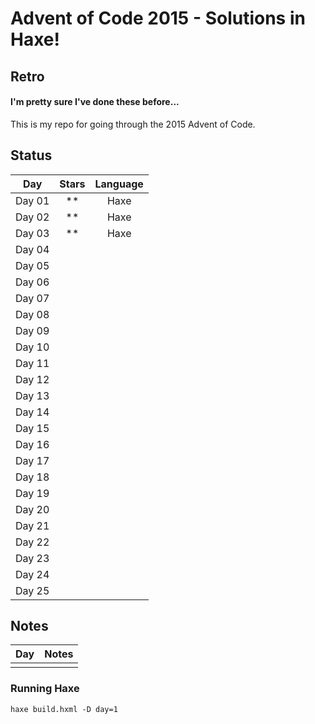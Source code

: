 # Advent of Code 2015 - Solutions in Haxe!
## Retro
#### I'm pretty sure I've done these before...

This is my repo for going through the 2015 Advent of Code.

## Status

| Day           | Stars   | Language |
|:-------------:|:-------:|:--------:|
| Day 01        | **      | Haxe     | 
| Day 02        | **      | Haxe     |
| Day 03        | **      | Haxe     |
| Day 04        |  ||
| Day 05        |  ||
| Day 06        |  ||
| Day 07        |  ||
| Day 08        |  ||
| Day 09        |  ||
| Day 10        |  ||
| Day 11        |  ||
| Day 12        |  ||
| Day 13        |  ||
| Day 14        |  ||
| Day 15        |  ||
| Day 16        |  ||
| Day 17        |  ||
| Day 18        |  ||
| Day 19        |  ||
| Day 20        |  ||
| Day 21        |  ||
| Day 22        |  ||
| Day 23        |  ||
| Day 24        |  ||
| Day 25        |  ||

## Notes

| Day           | Notes   |
|:------------- |:------- |
|         |  |

### Running Haxe  
`haxe build.hxml -D day=1`
